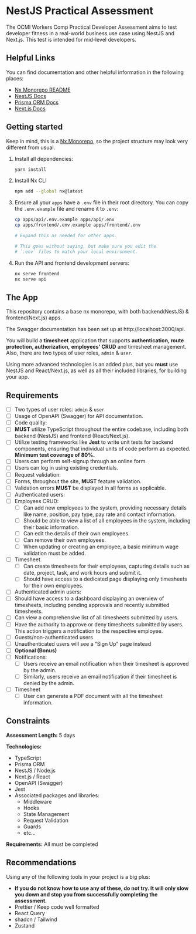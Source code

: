 # NestJS Practical Assessment

The OCMI Workers Comp Practical Developer Assessment aims to test developer fitness in a real-world business use case using NestJS and Next.js. This test is intended for mid-level developers.

## Helpful Links

You can find documentation and other helpful information in the following places:

- [Nx Monorepo README](https://www.notion.so/ocmi/docs/nx-monorepo.md)
- [NestJS Docs](https://docs.nestjs.com/)
- [Prisma ORM Docs](https://www.prisma.io/docs/)
- [Next.js Docs](https://nextjs.org/docs)

## Getting started

Keep in mind, this is a [Nx Monorepo](https://nx.dev/getting-started/intro), so the project structure may look very different from usual.

1. Install all dependencies:

    ```bash
    yarn install
    ```

2. Install Nx CLI

    ```bash
    npm add --global nx@latest
    ```

3. Ensure all your `apps` have a `.env` file in their root directory. You can copy the `.env.example` file and rename it to `.env`:

    ```bash
    cp apps/api/.env.example apps/api/.env
    cp apps/frontend/.env.example apps/frontend/.env
    
    # Expand this as needed for other apps.
    
    # This goes without saying, but make sure you edit the
    # `.env` files to match your local environment.
    
    ```

4. Run the API and frontend development servers:

    ```bash
    nx serve frontend
    nx serve api
    ```


## The App

This repository contains a base nx monorepo, with both backend(NestJS) & frontend(Next.js) apps.

The Swagger documentation has been set up at http://localhost:3000/api.

You will build a **timesheet** application that supports **authentication, route protection, authorization,** **employees' CRUD** and timesheet management. Also, there are two types of user roles, `admin` & `user`.

Using more advanced technologies is an added plus, but you **must** use NestJS and React/Next.js, as well as all their included libraries, for building your app.

## Requirements

- [ ]  Two types of user roles: `admin` & `user`
- [ ]  Usage of OpenAPI (Swagger) for API documentation.
- [ ]  Code quality:
  - [ ]  **MUST** utilize TypeScript throughout the entire codebase, including both backend (NestJS) and frontend (React/Next.js).
  - [ ]  Utilize testing frameworks like **Jest** to write unit tests for backend components, ensuring that individual units of code perform as expected. **Minimum test coverage of 80%.**
- [ ]  Users can perform self-signup through an online form.
- [ ]  Users can log in using existing credentials.
- [ ]  Request validation:
- [ ]  Forms, throughout the site, **MUST** feature validation.
- [ ]  Validation errors **MUST** be displayed in all forms as applicable.
- [ ]  Authenticated users:
  - [ ]  Employees CRUD:
     - [ ]  Can add new employees to the system, providing necessary details like name, position, pay type, pay rate and contact information.
     - [ ]  Should be able to view a list of all employees in the system, including their basic information.
     - [ ]  Can edit the details of their own employees.
     - [ ]  Can remove their own employees.
     - [ ]  When updating or creating an employee, a basic minimum wage validation must be added.
  - [ ]  Timesheet
     - [ ]  Can create timesheets for their employees, capturing details such as date, project, task, and work hours and submit it.
     - [ ]  Should have access to a dedicated page displaying only timesheets for their own employees.
- [ ]  Authenticated admin users:
  - [ ]  Should have access to a dashboard displaying an overview of timesheets, including pending approvals and recently submitted timesheets.
  - [ ]  Can view a comprehensive list of all timesheets submitted by users.
  - [ ]  Have the authority to approve or deny timesheets submitted by users. This action triggers a notification to the respective employee.
- [ ]  Guests/non-authenticated users
  - [ ]  Unauthenticated users will see a “Sign Up” page instead
- [ ]  **Optional (Bonus)**
  - [ ]  Notifications:
     - [ ]  Users receive an email notification when their timesheet is approved by the admin.
     - [ ]  Similarly, users receive an email notification if their timesheet is denied by the admin.
  - [ ]  Timesheet
     - [ ]  User can generate a PDF document with all the timesheet information.

## Constraints

**Assessment Length:** 5 days

**Technologies:**

- TypeScript
- Prisma ORM
- NestJS / Node.js
- Next.js / React
- OpenAPI (Swagger)
- Jest
- Associated packages and libraries:
  - Middleware
  - Hooks
  - State Management
  - Request Validation
  - Guards
  - etc…

**Requirements:** All must be completed

## Recommendations

Using any of the following tools in your project is a big plus:

- **If you do not know how to use any of these, do not try. It will only slow you down and stop you from successfully completing the assessment.**
- Prettier / Keep code well formatted
- React Query
- shadcn / Tailwind
- Zustand
